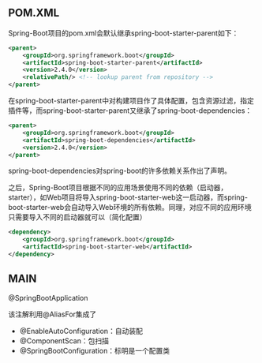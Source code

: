## POM.XML

Spring-Boot项目的pom.xml会默认继承spring-boot-starter-parent如下：

```xml
<parent>
    <groupId>org.springframework.boot</groupId>
    <artifactId>spring-boot-starter-parent</artifactId>
    <version>2.4.0</version>
    <relativePath/> <!-- lookup parent from repository -->
</parent>
```

在spring-boot-starter-parent中对构建项目作了具体配置，包含资源过滤，指定插件等，而spring-boot-starter-parent又继承了spring-boot-dependencies：

```xml
<parent>
    <groupId>org.springframework.boot</groupId>
    <artifactId>spring-boot-dependencies</artifactId>
    <version>2.4.0</version>
</parent>
```

spring-boot-dependencies对spring-boot的许多依赖关系作出了声明。



之后，Spring-Boot项目根据不同的应用场景使用不同的依赖（启动器，starter），如Web项目将导入spring-boot-starter-web这一启动器，而spring-boot-starter-web会自动导入Web环境的所有依赖。同理，对应不同的应用环境只需要导入不同的启动器就可以（简化配置）

```xml
<dependency>
    <groupId>org.springframework.boot</groupId>
    <artifactId>spring-boot-starter-web</artifactId>
</dependency>
```



## MAIN

@SpringBootApplication

该注解利用@AliasFor集成了

- @EnableAutoConfiguration：自动装配
- @ComponentScan：包扫描
- @SpringBootConfiguration：标明是一个配置类